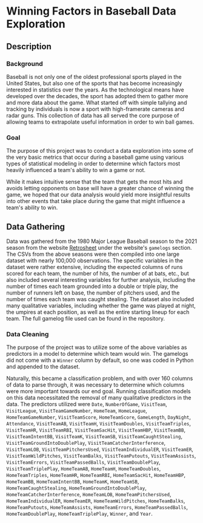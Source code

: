 # Winning Factors in Baseball Data Exploration

## Description

### Background

Baseball is not only one of the oldest professional sports played in the United States, 
but also one of the sports that has become increasingly interested in statistics over the 
years. As the technological means have developed over the decades, the sport has adopted them 
to gather more and more data about the game. What started off with simple tallying and
tracking by individuals is now a sport with high-framerate cameras and radar guns. This
collection of data has all served the core purpose of allowing teams to extrapolate useful
information in order to win ball games. 

### Goal

The purpose of this project was to conduct a data exploration into some of the very basic
metrics that occur during a baseball game using various types of statistical modeling
in order to determine which factors most heavily influenced a team's ability to win a game 
or not.

While it makes intuitive sense that the team that gets the most hits and avoids letting
opponents on base will have a greater chance of winning the game, we hoped that our data
analysis would yield more insightful results into other events that take place during the
game that might influence a team's ability to win.


## Data Gathering

Data was gathered from the 1980 Major League Baseball season to the 2021 season from the 
website [Retrosheet](https://www.retrosheet.org/) under the website's `gamelogs` section. 
The CSVs from the above seasons were then compiled into one large dataset with nearly 
100,000 observations. The specific variables in the dataset were rather extensive, 
including the expected columns of runs scored for each  team, the number of hits, the 
number of at bats, etc., but also included several interesting variables for further 
analysis, including the number of times each team grounded into a double or triple play, 
the number of runners left on base, the number of pitchers used, and the number of times
each team was caught stealing. The dataset also included many qualitative variables, including
whether the game was played at night, the umpires at each position, as well as the entire 
starting lineup for each team. The full gamelog file used can be found in the repository.

### Data Cleaning

The purpose of the project was to utilize some of the above variables as predictors in a
model to determine which team would win. The gamelogs did not come with a `Winner` column
by default, so one was coded in Python and appended to the dataset.

Naturally, this became a classification problem, and with over 160 columns of data to 
parse through, it was necessary to determine which columns were more important towards our end goal.
Running classification models on this data necessitated the removal of many qualitative
predictors in the data. The predictors utilized were `Date`, `NumberOfGame`, `VisitTeam`, 
`VisitLeague`, `VisitTeamGameNumber`, `HomeTeam`, `HomeLeague`, `HomeTeamGameNumber`, 
`VisitTeamScore`, `HomeTeamScore`, `GameLength`, `DayNight`, `Attendance`, 
`VisitTeamAB`, `VisitTeamH`, `VisitTeamDoubles`, `VisitTeamTriples`, `VisitTeamHR`, 
`VisitTeamRBI`, `VisitTeamSacHit`, `VisitTeamHBP`, `VisitTeamBB`, `VisitTeamIntentBB`, 
`VisitTeamK`, `VisitTeamSB`, `VisitTeamCaughtStealing`, `VisitTeamGroundIntoDoublePlay`, 
`VisitTeamCatcherInterference`, `VisitTeamLOB`, `VisitTeamPitchersUsed`, `VisitTeamIndividualER`, 
`VisitTeamER`, `VisitTeamWildPitches`, `VisitTeamBalks`, `VisitTeamPutouts`,
`VisitTeamAssists`, `VisitTeamErrors`, `VisitTeamPassedBalls`, `VisitTeamDoublePlay`, 
`VisitTeamTriplePlay`, `HomeTeamAB`, `HomeTeamH`, `HomeTeamDoubles`, `HomeTeamTriples`, 
`HomeTeamHR`, `HomeTeamRBI`, `HomeTeamSacHit`, `HomeTeamHBP`, `HomeTeamBB`, `HomeTeamIntentBB`, 
`HomeTeamK`, `HomeTeamSB`, `HomeTeamCaughtStealing`, `HomeTeamGroundIntoDoublePlay`, 
`HomeTeamCatcherInterference`, `HomeTeamLOB`, `HomeTeamPitchersUsed`, `HomeTeamIndividualER`, 
`HomeTeamER`, `HomeTeamWildPitches`, `HomeTeamBalks`, `HomeTeamPutouts`, `HomeTeamAssists`, 
`HomeTeamErrors`, `HomeTeamPassedBalls`, `HomeTeamDoublePlay`, `HomeTeamTriplePlay`, `Winner`, and `Year`.